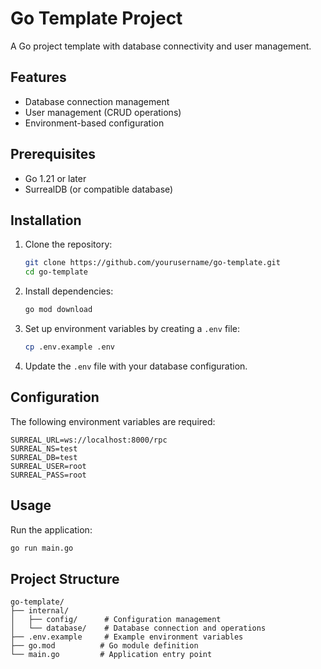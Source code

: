 # Go Template Project

A Go project template with database connectivity and user management.

## Features

- Database connection management
- User management (CRUD operations)
- Environment-based configuration

## Prerequisites

- Go 1.21 or later
- SurrealDB (or compatible database)

## Installation

1. Clone the repository:
   ```bash
   git clone https://github.com/yourusername/go-template.git
   cd go-template
   ```

2. Install dependencies:
   ```bash
   go mod download
   ```

3. Set up environment variables by creating a `.env` file:
   ```bash
   cp .env.example .env
   ```

4. Update the `.env` file with your database configuration.

## Configuration

The following environment variables are required:

```
SURREAL_URL=ws://localhost:8000/rpc
SURREAL_NS=test
SURREAL_DB=test
SURREAL_USER=root
SURREAL_PASS=root
```

## Usage

Run the application:
```bash
go run main.go
```

## Project Structure

```
go-template/
├── internal/
│   ├── config/      # Configuration management
│   └── database/    # Database connection and operations
├── .env.example     # Example environment variables
├── go.mod          # Go module definition
└── main.go         # Application entry point
```
